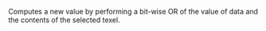 Computes a new value by performing a bit-wise OR of the value of data and the contents of the selected texel.
